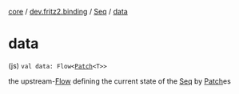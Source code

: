 [core](../../index.md) / [dev.fritz2.binding](../index.md) / [Seq](index.md) / [data](./data.md)

# data

(js) `val data: Flow<`[`Patch`](../-patch/index.md)`<T>>`

the upstream-[Flow](#) defining the current state of the [Seq](index.md) by [Patch](../-patch/index.md)es

